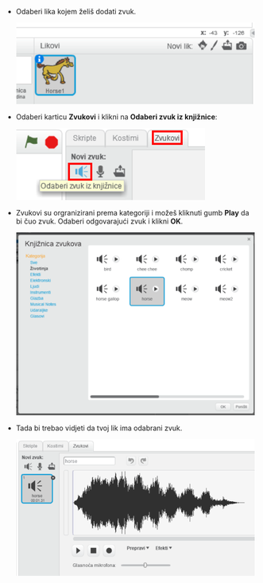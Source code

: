 + Odaberi lika kojem želiš dodati zvuk.
    
    ![screenshot](images/sprite-select.png)

+ Odaberi karticu **Zvukovi** i klikni na **Odaberi zvuk iz knjižnice**:
    
    ![screenshot](images/import-sound.png)

+ Zvukovi su orgranizirani prema kategoriji i možeš kliknuti gumb **Play** da bi čuo zvuk. Odaberi odgovarajući zvuk i klikni **OK**.
    
    ![screenshot](images/choose-sound.png)

+ Tada bi trebao vidjeti da tvoj lik ima odabrani zvuk.
    
    ![screenshot](images/sound-imported.png)